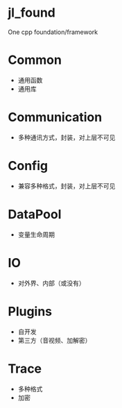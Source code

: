 # jl_found
One cpp foundation/framework

# Common
 - 通用函数
 - 通用库
# Communication
 - 多种通讯方式，封装，对上层不可见
# Config
 - 兼容多种格式，封装，对上层不可见
# DataPool
 - 变量生命周期
# IO
 - 对外界、内部（或没有）
# Plugins
 - 自开发
 - 第三方（音视频、加解密）
# Trace
 - 多种格式
 - 加密

